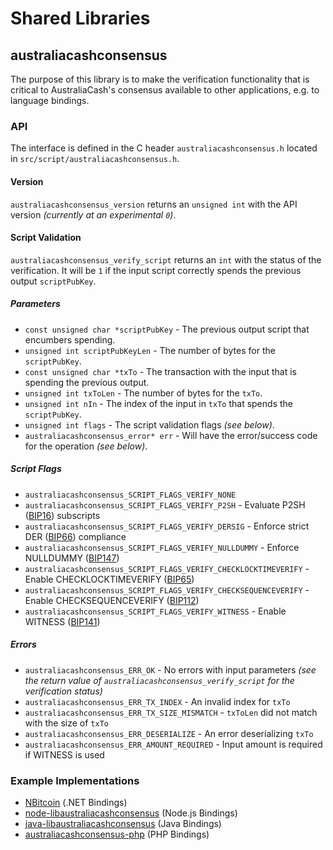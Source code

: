 Shared Libraries
================

## australiacashconsensus

The purpose of this library is to make the verification functionality that is critical to AustraliaCash's consensus available to other applications, e.g. to language bindings.

### API

The interface is defined in the C header `australiacashconsensus.h` located in  `src/script/australiacashconsensus.h`.

#### Version

`australiacashconsensus_version` returns an `unsigned int` with the API version *(currently at an experimental `0`)*.

#### Script Validation

`australiacashconsensus_verify_script` returns an `int` with the status of the verification. It will be `1` if the input script correctly spends the previous output `scriptPubKey`.

##### Parameters
- `const unsigned char *scriptPubKey` - The previous output script that encumbers spending.
- `unsigned int scriptPubKeyLen` - The number of bytes for the `scriptPubKey`.
- `const unsigned char *txTo` - The transaction with the input that is spending the previous output.
- `unsigned int txToLen` - The number of bytes for the `txTo`.
- `unsigned int nIn` - The index of the input in `txTo` that spends the `scriptPubKey`.
- `unsigned int flags` - The script validation flags *(see below)*.
- `australiacashconsensus_error* err` - Will have the error/success code for the operation *(see below)*.

##### Script Flags
- `australiacashconsensus_SCRIPT_FLAGS_VERIFY_NONE`
- `australiacashconsensus_SCRIPT_FLAGS_VERIFY_P2SH` - Evaluate P2SH ([BIP16](https://github.com/bitcoin/bips/blob/master/bip-0016.mediawiki)) subscripts
- `australiacashconsensus_SCRIPT_FLAGS_VERIFY_DERSIG` - Enforce strict DER ([BIP66](https://github.com/bitcoin/bips/blob/master/bip-0066.mediawiki)) compliance
- `australiacashconsensus_SCRIPT_FLAGS_VERIFY_NULLDUMMY` - Enforce NULLDUMMY ([BIP147](https://github.com/bitcoin/bips/blob/master/bip-0147.mediawiki))
- `australiacashconsensus_SCRIPT_FLAGS_VERIFY_CHECKLOCKTIMEVERIFY` - Enable CHECKLOCKTIMEVERIFY ([BIP65](https://github.com/bitcoin/bips/blob/master/bip-0065.mediawiki))
- `australiacashconsensus_SCRIPT_FLAGS_VERIFY_CHECKSEQUENCEVERIFY` - Enable CHECKSEQUENCEVERIFY ([BIP112](https://github.com/bitcoin/bips/blob/master/bip-0112.mediawiki))
- `australiacashconsensus_SCRIPT_FLAGS_VERIFY_WITNESS` - Enable WITNESS ([BIP141](https://github.com/bitcoin/bips/blob/master/bip-0141.mediawiki))

##### Errors
- `australiacashconsensus_ERR_OK` - No errors with input parameters *(see the return value of `australiacashconsensus_verify_script` for the verification status)*
- `australiacashconsensus_ERR_TX_INDEX` - An invalid index for `txTo`
- `australiacashconsensus_ERR_TX_SIZE_MISMATCH` - `txToLen` did not match with the size of `txTo`
- `australiacashconsensus_ERR_DESERIALIZE` - An error deserializing `txTo`
- `australiacashconsensus_ERR_AMOUNT_REQUIRED` - Input amount is required if WITNESS is used

### Example Implementations
- [NBitcoin](https://github.com/NicolasDorier/NBitcoin/blob/master/NBitcoin/Script.cs#L814) (.NET Bindings)
- [node-libaustraliacashconsensus](https://github.com/bitpay/node-libaustraliacashconsensus) (Node.js Bindings)
- [java-libaustraliacashconsensus](https://github.com/dexX7/java-libaustraliacashconsensus) (Java Bindings)
- [australiacashconsensus-php](https://github.com/Bit-Wasp/australiacashconsensus-php) (PHP Bindings)
